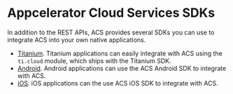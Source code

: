 # Appcelerator Cloud Services SDKs

In addition to the REST APIs, ACS provides several SDKs you can use to integrate ACS into
your own native applications.

*   [Titanium](#!/guide/titanium). Titanium applications can easily integrate with ACS using
    the `ti.cloud` module, which ships with the Titanium SDK.
*   [Android](#!/guide/android). Android applications can use the ACS Android SDK to
    integrate with ACS.
*   [iOS](#!/guide/ios). iOS applications can the use ACS iOS SDK to integrate with ACS.


